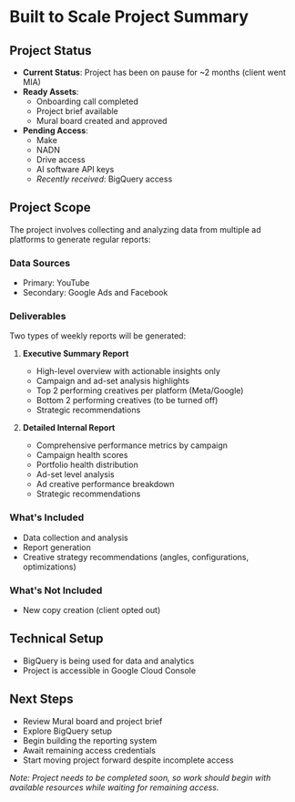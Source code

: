 # Built to Scale Project Summary

## Project Status
- **Current Status**: Project has been on pause for ~2 months (client went MIA)
- **Ready Assets**: 
  - Onboarding call completed
  - Project brief available
  - Mural board created and approved
- **Pending Access**:
  - Make
  - NADN
  - Drive access
  - AI software API keys
  - *Recently received*: BigQuery access

## Project Scope
The project involves collecting and analyzing data from multiple ad platforms to generate regular reports:

### Data Sources
- Primary: YouTube
- Secondary: Google Ads and Facebook

### Deliverables
Two types of weekly reports will be generated:

1. **Executive Summary Report**
   - High-level overview with actionable insights only
   - Campaign and ad-set analysis highlights
   - Top 2 performing creatives per platform (Meta/Google)
   - Bottom 2 performing creatives (to be turned off)
   - Strategic recommendations

2. **Detailed Internal Report**
   - Comprehensive performance metrics by campaign
   - Campaign health scores
   - Portfolio health distribution
   - Ad-set level analysis
   - Ad creative performance breakdown
   - Strategic recommendations

### What's Included
- Data collection and analysis
- Report generation
- Creative strategy recommendations (angles, configurations, optimizations)

### What's Not Included
- New copy creation (client opted out)

## Technical Setup
- BigQuery is being used for data and analytics
- Project is accessible in Google Cloud Console

## Next Steps
- Review Mural board and project brief
- Explore BigQuery setup
- Begin building the reporting system
- Await remaining access credentials
- Start moving project forward despite incomplete access

*Note: Project needs to be completed soon, so work should begin with available resources while waiting for remaining access.* 